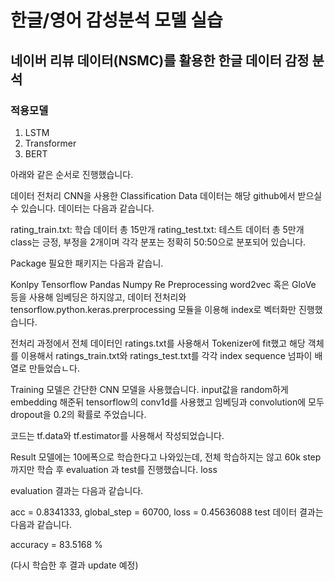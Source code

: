 # 한글/영어 감성분석 모델 실습 #

## 네이버 리뷰 데이터(NSMC)를 활용한 한글 데이터 감정 분석 ##


### 적용모델 ###
1. LSTM
2. Transformer 
3. BERT


아래와 같은 순서로 진행했습니다.

데이터 전처리
CNN을 사용한 Classification
Data
데이터는 해당 github에서 받으실 수 있습니다. 데이터는 다음과 같습니다.

rating_train.txt: 학습 데이터 총 15만개
rating_test.txt: 테스트 데이터 총 5만개
class는 긍정, 부정을 2개이며 각각 분포는 정확히 50:50으로 분포되어 있습니다.

Package
필요한 패키지는 다음과 같습니.

Konlpy
Tensorflow
Pandas
Numpy
Re
Preprocessing
word2vec 혹은 GloVe 등을 사용해 임베딩은 하지않고, 데이터 전처리와 tensorflow.python.keras.prerprocessing 모듈을 이용해 index로 벡터화만 진행했습니다.

전처리 과정에서 전체 데이터인 ratings.txt를 사용해서 Tokenizer에 fit했고 해당 객체를 이용해서 ratings_train.txt와 ratings_test.txt를 각각 index sequence 넘파이 배열로 만들었습ㄴ다.

Training
모델은 간단한 CNN 모델을 사용했습니다. input값을 random하게 embedding 해준뒤 tensorflow의 conv1d를 사용했고 임베딩과 convolution에 모두 dropout을 0.2의 확률로 주었습니다.

코드는 tf.data와 tf.estimator를 사용해서 작성되었습니다.

Result
모델에는 10에폭으로 학습한다고 나와있는데, 전체 학습하지는 않고 60k step까지만 학습 후 evaluation 과 test를 진행했습니다. loss

evaluation 결과는 다음과 같습니다.

acc = 0.8341333, global_step = 60700, loss = 0.45636088
test 데이터 결과는 다음과 같습니다.

accuracy = 83.5168 %

(다시 학습한 후 결과 update 예정)
